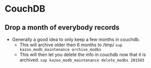 # CouchDB

## Drop a month of everybody records

* Generally a good idea to only keep a few months in couchdb.
  * This will archive older then 6 months to /tmp/
  ``` sup kazoo_modb_maintenance archive_modbs ```
  * This will then let you delete the info in couchdb now that it is archived.
  ``` sup kazoo_modb_maintenance delete_modbs 201503 ```

